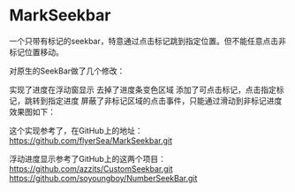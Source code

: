 # MarkSeekbar
一个只带有标记的seekbar，特意通过点击标记跳到指定位置。但不能任意点击非标记位置移动。


对原生的SeekBar做了几个修改：

实现了进度在浮动窗显示
去掉了进度条变色区域
添加了可点击标记，点击指定标记，跳转到指定进度
屏蔽了非标记区域的点击事件，只能通过滑动到非标记进度
效果图如下： 

这个实现参考了，在GitHub上的地址： 
https://github.com/flyerSea/MarkSeekbar.git

浮动进度显示参考了GitHub上的这两个项目： 
https://github.com/azzits/CustomSeekbar.git 
https://github.com/soyoungboy/NumberSeekBar.git
